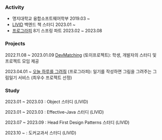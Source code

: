 ### Activity

- 명지대학교 융합소프트웨어학부 2019.03 ~
- [LIVID](https://github.com/Learning-Is-Vital-In-Development) 백엔드 책 스터디 2023.01 ~
- [프로그라피](https://prography.org) 8기 스프링 파트 2023.02 ~ 2023.08

### Projects

2022.11.08 ~ 2023.01.09 [DevMatching](https://github.com/radar19/DevMatching) (토이프로젝트): 학생, 개발자의 스터디 및 프로젝트 모임 제공

2023.04.01 ~ [오늘 하루를 그려줘](https://github.com/tipi-tapi/ai-paint-today-BE) (프로그라피): 일기를 작성하면 그림을 그려주는 그림일기 서비스 (최우수 프로젝트 선정)

### Study

2023.01 ~ 2023.03 : Object 스터디 (LIVID)

2023.01 ~ 2023.03 : Effective-Java 스터디 (LIVID)

2023.07 ~ 2023.09 : Head First Design Patterns 스터디 (LIVID)

2023.10 ~ : 도커교과서 스터디 (LIVID)

<!--
**choihuk/choihuk** is a ✨ _special_ ✨ repository because its `README.md` (this file) appears on your GitHub profile.

Here are some ideas to get you started:

- 🔭 I’m currently working on ...
- 🌱 I’m currently learning ...
- 👯 I’m looking to collaborate on ...
- 🤔 I’m looking for help with ...
- 💬 Ask me about ...
- 📫 How to reach me: ...
- 😄 Pronouns: ...
- ⚡ Fun fact: ...
-->
